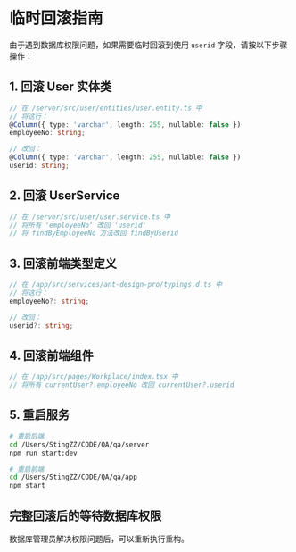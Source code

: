 # 临时回滚指南

由于遇到数据库权限问题，如果需要临时回滚到使用 `userid` 字段，请按以下步骤操作：

## 1. 回滚 User 实体类

```typescript
// 在 /server/src/user/entities/user.entity.ts 中
// 将这行：
@Column({ type: 'varchar', length: 255, nullable: false })
employeeNo: string;

// 改回：
@Column({ type: 'varchar', length: 255, nullable: false })
userid: string;
```

## 2. 回滚 UserService

```typescript
// 在 /server/src/user/user.service.ts 中
// 将所有 'employeeNo' 改回 'userid'
// 将 findByEmployeeNo 方法改回 findByUserid
```

## 3. 回滚前端类型定义

```typescript
// 在 /app/src/services/ant-design-pro/typings.d.ts 中
// 将这行：
employeeNo?: string;

// 改回：
userid?: string;
```

## 4. 回滚前端组件

```typescript
// 在 /app/src/pages/Workplace/index.tsx 中
// 将所有 currentUser?.employeeNo 改回 currentUser?.userid
```

## 5. 重启服务

```bash
# 重启后端
cd /Users/StingZZ/CODE/QA/qa/server
npm run start:dev

# 重启前端
cd /Users/StingZZ/CODE/QA/qa/app
npm start
```

## 完整回滚后的等待数据库权限

数据库管理员解决权限问题后，可以重新执行重构。
